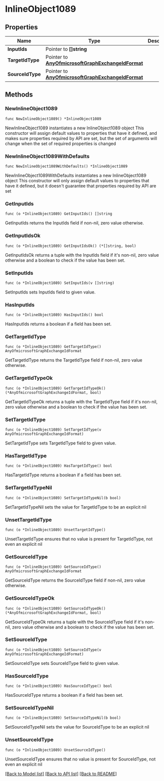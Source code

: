 # InlineObject1089

## Properties

Name | Type | Description | Notes
------------ | ------------- | ------------- | -------------
**InputIds** | Pointer to **[]string** |  | [optional] 
**TargetIdType** | Pointer to [**AnyOfmicrosoftGraphExchangeIdFormat**](anyOf&lt;microsoft.graph.exchangeIdFormat&gt;.md) |  | [optional] 
**SourceIdType** | Pointer to [**AnyOfmicrosoftGraphExchangeIdFormat**](anyOf&lt;microsoft.graph.exchangeIdFormat&gt;.md) |  | [optional] 

## Methods

### NewInlineObject1089

`func NewInlineObject1089() *InlineObject1089`

NewInlineObject1089 instantiates a new InlineObject1089 object
This constructor will assign default values to properties that have it defined,
and makes sure properties required by API are set, but the set of arguments
will change when the set of required properties is changed

### NewInlineObject1089WithDefaults

`func NewInlineObject1089WithDefaults() *InlineObject1089`

NewInlineObject1089WithDefaults instantiates a new InlineObject1089 object
This constructor will only assign default values to properties that have it defined,
but it doesn't guarantee that properties required by API are set

### GetInputIds

`func (o *InlineObject1089) GetInputIds() []string`

GetInputIds returns the InputIds field if non-nil, zero value otherwise.

### GetInputIdsOk

`func (o *InlineObject1089) GetInputIdsOk() (*[]string, bool)`

GetInputIdsOk returns a tuple with the InputIds field if it's non-nil, zero value otherwise
and a boolean to check if the value has been set.

### SetInputIds

`func (o *InlineObject1089) SetInputIds(v []string)`

SetInputIds sets InputIds field to given value.

### HasInputIds

`func (o *InlineObject1089) HasInputIds() bool`

HasInputIds returns a boolean if a field has been set.

### GetTargetIdType

`func (o *InlineObject1089) GetTargetIdType() AnyOfmicrosoftGraphExchangeIdFormat`

GetTargetIdType returns the TargetIdType field if non-nil, zero value otherwise.

### GetTargetIdTypeOk

`func (o *InlineObject1089) GetTargetIdTypeOk() (*AnyOfmicrosoftGraphExchangeIdFormat, bool)`

GetTargetIdTypeOk returns a tuple with the TargetIdType field if it's non-nil, zero value otherwise
and a boolean to check if the value has been set.

### SetTargetIdType

`func (o *InlineObject1089) SetTargetIdType(v AnyOfmicrosoftGraphExchangeIdFormat)`

SetTargetIdType sets TargetIdType field to given value.

### HasTargetIdType

`func (o *InlineObject1089) HasTargetIdType() bool`

HasTargetIdType returns a boolean if a field has been set.

### SetTargetIdTypeNil

`func (o *InlineObject1089) SetTargetIdTypeNil(b bool)`

 SetTargetIdTypeNil sets the value for TargetIdType to be an explicit nil

### UnsetTargetIdType
`func (o *InlineObject1089) UnsetTargetIdType()`

UnsetTargetIdType ensures that no value is present for TargetIdType, not even an explicit nil
### GetSourceIdType

`func (o *InlineObject1089) GetSourceIdType() AnyOfmicrosoftGraphExchangeIdFormat`

GetSourceIdType returns the SourceIdType field if non-nil, zero value otherwise.

### GetSourceIdTypeOk

`func (o *InlineObject1089) GetSourceIdTypeOk() (*AnyOfmicrosoftGraphExchangeIdFormat, bool)`

GetSourceIdTypeOk returns a tuple with the SourceIdType field if it's non-nil, zero value otherwise
and a boolean to check if the value has been set.

### SetSourceIdType

`func (o *InlineObject1089) SetSourceIdType(v AnyOfmicrosoftGraphExchangeIdFormat)`

SetSourceIdType sets SourceIdType field to given value.

### HasSourceIdType

`func (o *InlineObject1089) HasSourceIdType() bool`

HasSourceIdType returns a boolean if a field has been set.

### SetSourceIdTypeNil

`func (o *InlineObject1089) SetSourceIdTypeNil(b bool)`

 SetSourceIdTypeNil sets the value for SourceIdType to be an explicit nil

### UnsetSourceIdType
`func (o *InlineObject1089) UnsetSourceIdType()`

UnsetSourceIdType ensures that no value is present for SourceIdType, not even an explicit nil

[[Back to Model list]](../README.md#documentation-for-models) [[Back to API list]](../README.md#documentation-for-api-endpoints) [[Back to README]](../README.md)


